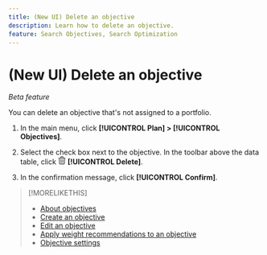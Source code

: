 ```yaml
---
title: (New UI) Delete an objective
description: Learn how to delete an objective.
feature: Search Objectives, Search Optimization
---
```

# (New UI) Delete an objective

*Beta feature*

You can delete an objective that's not assigned to a portfolio.

1. In the main menu, click **[!UICONTROL Plan] > [!UICONTROL Objectives]**.

1. Select the check box next to the objective. In the toolbar above the data table, click ![Delete](/help/search-social-commerce/assets/delete-new.png "Delete") **[!UICONTROL Delete]**.

1. In the confirmation message, click **[!UICONTROL Confirm]**.

>[!MORELIKETHIS]
>
>* [About objectives](objective-about.md)
>* [Create an objective](objective-create.md)
>* [Edit an objective](objective-edit.md)
>* [Apply weight recommendations to an objective](objective-apply-weight-recommendations.md)
>* [Objective settings](objective-settings.md)
